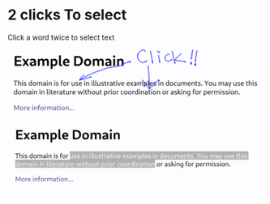 # 2 clicks To select

Click a word twice to select text

![click](screenshot/click.png)
![selected](screenshot/selected.png)
